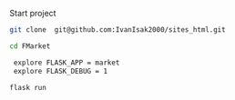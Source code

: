 Start project

```bash
git clone  git@github.com:IvanIsak2000/sites_html.git
```

```bash
cd FMarket
```
```bash
 explore FLASK_APP = market
 explore FLASK_DEBUG = 1 
```

```bash
flask run
```
